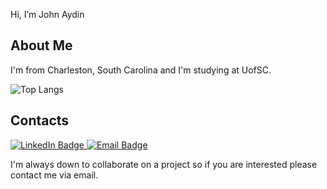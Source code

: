 Hi, I’m John Aydin

## About Me
I'm from Charleston, South Carolina and I'm studying at UofSC.

![Top Langs](https://github-readme-stats.vercel.app/api/top-langs/?username=John-A-Aydin&layout=compact&theme=rose_pine)

## Contacts

<div id="badges">
  <a href="https://www.linkedin.com/in/johnaaydin/" target="_blank">
    <img src="https://img.shields.io/badge/LinkedIn-blue?style=for-the-badge&logo=linkedin&logoColor=white" alt="LinkedIn Badge"/>
  </a>
  <a href="mailto: johnaaydin@gmail.com" target="_blank">
    <img src="https://img.shields.io/badge/Gmail-D14836?style=for-the-badge&logo=gmail&logoColor=white" alt="Email Badge"/>
  </a>
</div>

I'm always down to collaborate on a project so if you are interested please contact me via email.



<!---
John-A-Aydin/John-A-Aydin is a ✨ special ✨ repository because its `README.md` (this file) appears on your GitHub profile.
You can click the Preview link to take a look at your changes.
--->
